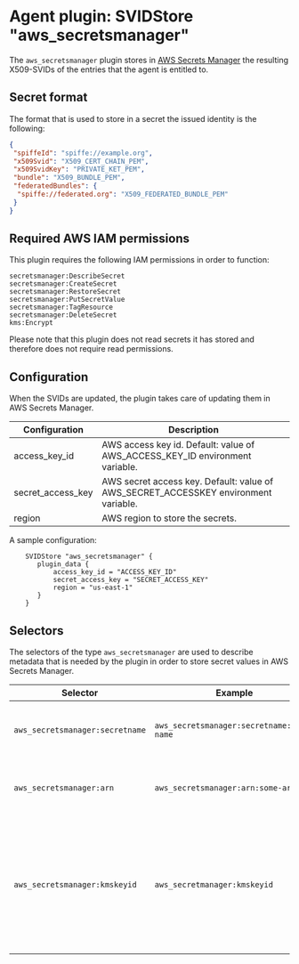 # Agent plugin: SVIDStore "aws_secretsmanager"

The `aws_secretsmanager` plugin stores in [AWS Secrets Manager](https://aws.amazon.com/es/secrets-manager/) the resulting X509-SVIDs of the entries that the agent is entitled to.

## Secret format

The format that is used to store in a secret the issued identity is the following:

```json
{
 "spiffeId": "spiffe://example.org",
 "x509Svid": "X509_CERT_CHAIN_PEM",
 "x509SvidKey": "PRIVATE_KET_PEM",
 "bundle": "X509_BUNDLE_PEM",
 "federatedBundles": {
  "spiffe://federated.org": "X509_FEDERATED_BUNDLE_PEM"
 }
}
```

## Required AWS IAM permissions

This plugin requires the following IAM permissions in order to function:

```text
secretsmanager:DescribeSecret
secretsmanager:CreateSecret
secretsmanager:RestoreSecret
secretsmanager:PutSecretValue
secretsmanager:TagResource
secretsmanager:DeleteSecret
kms:Encrypt
```

Please note that this plugin does not read secrets it has stored and therefore does not require read permissions.

## Configuration

When the SVIDs are updated, the plugin takes care of updating them in AWS Secrets Manager.

| Configuration     | Description                                                                         |
|-------------------|-------------------------------------------------------------------------------------|
| access_key_id     | AWS access key id. Default: value of AWS_ACCESS_KEY_ID environment variable.        |
| secret_access_key | AWS secret access key. Default: value of AWS_SECRET_ACCESSKEY environment variable. |
| region            | AWS region to store the secrets.                                                    |

A sample configuration:

```hcl
    SVIDStore "aws_secretsmanager" {
       plugin_data {
           access_key_id = "ACCESS_KEY_ID"
           secret_access_key = "SECRET_ACCESS_KEY"
           region = "us-east-1"
       }
    }
```

## Selectors

The selectors of the type `aws_secretsmanager` are used to describe metadata that is needed by the plugin in order to store secret values in AWS Secrets Manager.

| Selector                        | Example                                   | Description                                                                                                                                                                                                                                                                                                                                        |
|---------------------------------|-------------------------------------------|----------------------------------------------------------------------------------------------------------------------------------------------------------------------------------------------------------------------------------------------------------------------------------------------------------------------------------------------------|
| `aws_secretsmanager:secretname` | `aws_secretsmanager:secretname:some-name` | Friendly name of the secret where the SVID is stored. If not specified `aws_secretsmanager:arn` must be defined                                                                                                                                                                                                                                    |
| `aws_secretsmanager:arn`        | `aws_secretsmanager:arn:some-arn`         | The Amazon Resource Name (ARN) of the secret where the SVID is stored. If not specified, `aws_secretsmanager:secretname` must be defined                                                                                                                                                                                                           |
| `aws_secretsmanager:kmskeyid`   | `aws_secretmanager:kmskeyid`              | Specifies the ARN, Key ID, or alias of the AWS KMS customer master key (CMK) to be used to encrypt the secrets. Any of the supported ways to identify a AWS KMS key ID can be used. If a CMK in a different account needs to be referenced, only the key ARN or the alias ARN can be used. If not specified, the AWS account's default CMK is used |

